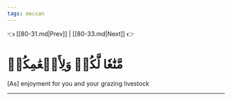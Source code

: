 ```yaml
---
tags: meccan
---
```


👈 [[80-31.md|Prev]] | [[80-33.md|Next]] 👉

# مَّتَٰعٗا لَّكُمۡ وَلِأَنۡعَٰمِكُمۡ

[As] enjoyment for you and your grazing livestock

---

